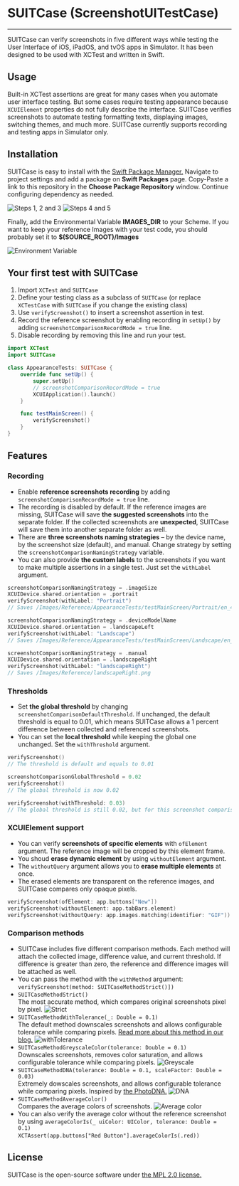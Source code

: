 # SUITCase (ScreenshotUITestCase)
---
SUITCase can verify screenshots in five different ways while testing the User Interface of iOS, iPadOS, and tvOS apps in Simulator. 
It has been designed to be used with XCTest and written in Swift.


## Usage
Built-in XCTest assertions are great for many cases when you automate user interface testing. 
But some cases require testing appearance because `XCUIElement` properties do not fully describe the interface. 
SUITCase verifies screenshots to automate testing formatting texts, displaying images, switching themes, and much more. 
SUITCase currently supports recording and testing apps in Simulator only. 

## Installation
SUITCase is easy to install with the [Swift Package Manager.](https://developer.apple.com/documentation/swift_packages) 
Navigate to project settings and add a package on **Swift Packages** page. 
Copy-Paste a link to this repository in the **Choose Package Repository** window. 
Continue configuring dependency as needed.

![Steps 1, 2 and 3](Sources/InstallationSteps123.png)
![Steps 4 and 5](Sources/InstallationSteps45.png)

Finally, add the Environmental Variable **IMAGES_DIR** to your Scheme. 
If you want to keep your reference Images with your test code, you should probably set it to **$(SOURCE_ROOT)/Images**

![Environment Variable](Sources/EnvironmentVariable.png)


## Your first test with SUITCase
1. Import `XCTest` and `SUITCase`
2. Define your testing class as a subclass of `SUITCase` (or replace `XCTestCase` with `SUITCase` if you change the existing class)
3. Use `verifyScreenshot()` to insert a screenshot assertion in test. 
4. Record the reference screenshot by enabling recording in `setUp()` by adding `screenshotComparisonRecordMode = true` line. 
5. Disable recording by removing this line and run your test. 
```swift
import XCTest
import SUITCase

class AppearanceTests: SUITCase {
    override func setUp() {
        super.setUp()
        // screenshotComparisonRecordMode = true
        XCUIApplication().launch()
    }

    func testMainScreen() {
        verifyScreenshot()
    }
}
```


## Features
### Recording
* Enable **reference screenshots recording** by adding `screenshotComparisonRecordMode = true` line.
* The recording is disabled by default. 
If the reference images are missing, SUITCase will save **the suggested screenshots** into the separate folder.
If the collected screenshots are **unexpected**, SUITCase will save them into another separate folder as well. 
* There are **three screenshots naming strategies** – by the device name, by the screenshot size (default), and manual. 
Change strategy by setting the `screenshotComparisonNamingStrategy` variable. 
* You can also provide **the custom labels** to the screenshots if you want to make multiple assertions in a single test. Just set the `withLabel` argument. 
```swift
screenshotComparisonNamingStrategy = .imageSize
XCUIDevice.shared.orientation = .portrait
verifyScreenshot(withLabel: "Portrait")
// Saves /Images/Reference/AppearanceTests/testMainScreen/Portrait/en_414x896.png

screenshotComparisonNamingStrategy = .deviceModelName
XCUIDevice.shared.orientation = .landscapeLeft
verifyScreenshot(withLabel: "Landscape")
// Saves /Images/Reference/AppearanceTests/testMainScreen/Landscape/en_iPhone_11.png

screenshotComparisonNamingStrategy = .manual
XCUIDevice.shared.orientation = .landscapeRight
verifyScreenshot(withLabel: "landscapeRight")
// Saves /Images/Reference/landscapeRight.png
```


### Thresholds
* Set **the global threshold** by changing `screenshotComparisonDefaultThreshold`.
If unchanged, the default threshold is equal to 0.01, which means SUITCase allows a 1 percent difference between collected and referenced screenshots. 
* You can set the **local threshold** while keeping the global one unchanged. Set the `withThreshold` argument.
```swift
verifyScreenshot() 
// The threshold is default and equals to 0.01

screenshotComparisonGlobalThreshold = 0.02
verifyScreenshot()
// The global threshold is now 0.02

verifyScreenshot(withThreshold: 0.03)
// The global threshold is still 0.02, but for this screenshot comparison threshold equals to 0.03
```


### XCUIElement support
* You can verify **screenshots of specific elements** with `ofElement` argument. 
The reference image will be cropped by this element frame.
* You shoud **erase dynamic element** by using `withoutElement` argument.
* The `withoutQuery` argument allows you to **erase multiple elements** at once. 
* The erased elements are transparent on the reference images, and SUITCase compares only opaque pixels.  
```swift
verifyScreenshot(ofElement: app.buttons["New"])
verifyScreenshot(withoutElement: app.tabBars.element)
verifyScreenshot(withoutQuery: app.images.matching(identifier: "GIF"))
```


### Comparison methods
* SUITCase includes five different comparison methods. 
Each method will attach the collected image, difference value, and current threshold. 
If difference is greater than zero, the reference and difference images will be attached as well. 
* You can pass the method with the  `withMethod` argument:  `verifyScreenshot(method: SUITCaseMethodStrict()])`
* `SUITCaseMethodStrict()` \
The most accurate method, which compares original screenshots pixel by pixel.
![Strict](Docs/strict.png)
* `SUITCaseMethodWithTolerance(_: Double = 0.1)` \
The default method downscales screenshots and allows configurable tolerance while comparing pixels.
[Read more about this method in our blog.](https://devexperts.com/blog/getting-to-the-bottom-of-the-rgb-pixels-part-1-color-difference/)
![withTolerance](Docs/withTolerance.png)
* `SUITCaseMethodGreyscaleColor(tolerance: Double = 0.1)` \
Downscales screenshots, removes color saturation, and allows configurable tolerance while comparing pixels.
![Greyscale](Docs/greyscale.png)
* `SUITCaseMethodDNA(tolerance: Double = 0.1, scaleFactor: Double = 0.03)` \
Extremely dowscales screenshots, and allows configurable tolerance while comparing pixels. Inspired by [the PhotoDNA.](https://www.microsoft.com/en-us/photodna)
![DNA](Docs/dna.png)
* `SUITCaseMethodAverageColor()` \
Compares the average colors of screenshots.
![Average color](Docs/averageColor.png)
* You can also verify the average color without the reference screenshot by using  `averageColorIs(_ uiColor: UIColor, tolerance: Double = 0.1)` \
`XCTAssert(app.buttons["Red Button"].averageColorIs(.red))`

## License 
SUITCase is the open-source software under [the MPL 2.0 license.](LICENSE)
